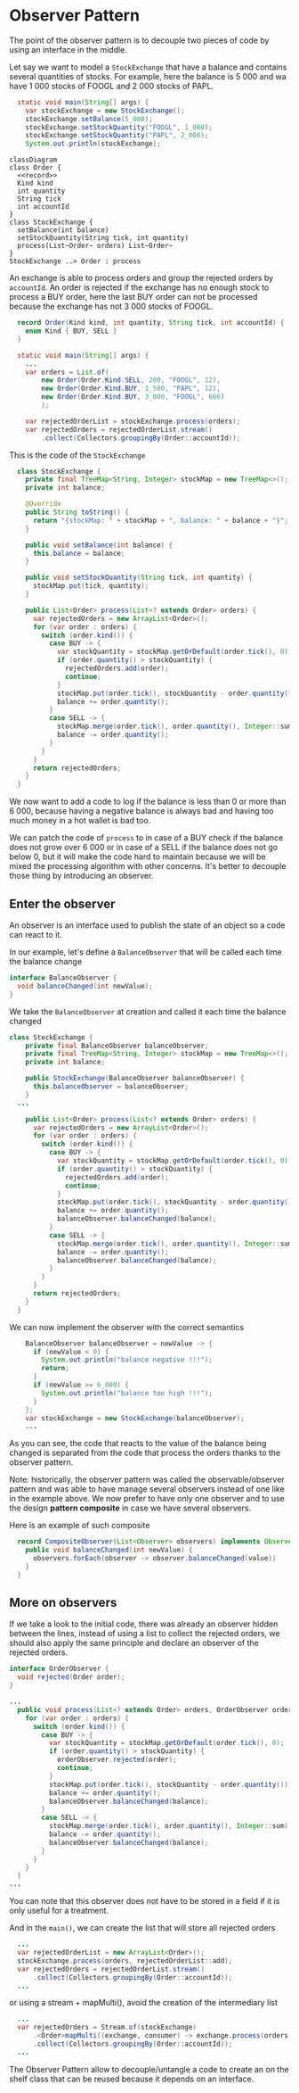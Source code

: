 # Observer Pattern

The point of the observer pattern is to decouple two pieces of code by using an interface in the middle.

Let say we want to model a `StockExchange` that have a balance and contains several quantities of stocks.
For example, here the balance is 5 000 and wa have 1 000 stocks of FOOGL and 2 000 stocks of PAPL.
```java
  static void main(String[] args) {
    var stockExchange = new StockExchange();
    stockExchange.setBalance(5_000);
    stockExchange.setStockQuantity("FOOGL", 1_000);
    stockExchange.setStockQuantity("PAPL", 2_000);
    System.out.println(stockExchange);
```

```mermaid
classDiagram
class Order {
  <<record>>
  Kind kind
  int quantity
  String tick
  int accountId
}
class StockExchange {
  setBalance(int balance)
  setStockQuantity(String tick, int quantity)
  process(List~Order~ orders) List~Order~
}
StockExchange ..> Order : process
```

An exchange is able to process orders and group the rejected orders by `accountId`.
An order is rejected if the exchange has no enough stock to process a BUY order,
here the last BUY order can not be processed because the exchange has not 3 000 stocks of FOOGL.
```java
  record Order(Kind kind, int quantity, String tick, int accountId) {
    enum Kind { BUY, SELL }
  }

  static void main(String[] args) {
    ...
    var orders = List.of(
        new Order(Order.Kind.SELL, 200, "FOOGL", 12),
        new Order(Order.Kind.BUY, 1_500, "PAPL", 12),
        new Order(Order.Kind.BUY, 3_000, "FOOGL", 666)
        );

    var rejectedOrderList = stockExchange.process(orders);
    var rejectedOrders = rejectedOrderList.stream()
        .collect(Collectors.groupingBy(Order::accountId));
```

This is the code of the `StockExchange`
```java
  class StockExchange {
    private final TreeMap<String, Integer> stockMap = new TreeMap<>();
    private int balance;

    @Override
    public String toString() {
      return "{stockMap: " + stockMap + ", balance: " + balance + "}";
    }

    public void setBalance(int balance) {
      this.balance = balance;
    }

    public void setStockQuantity(String tick, int quantity) {
      stockMap.put(tick, quantity);
    }

    public List<Order> process(List<? extends Order> orders) {
      var rejectedOrders = new ArrayList<Order>();
      for (var order : orders) {
        switch (order.kind()) {
          case BUY -> {
            var stockQuantity = stockMap.getOrDefault(order.tick(), 0);
            if (order.quantity() > stockQuantity) {
              rejectedOrders.add(order);
              continue;
            }
            stockMap.put(order.tick(), stockQuantity - order.quantity());
            balance += order.quantity();
          }
          case SELL -> {
            stockMap.merge(order.tick(), order.quantity(), Integer::sum);
            balance -= order.quantity();
          }
        }
      }
      return rejectedOrders;
    }
  }
```


We now want to add a code to log if the balance is less than 0 or more than 6 000, because
having a negative balance is always bad and having too much money in a hot wallet is bad too.

We can patch the code of `process` to in case of a BUY check if the balance does not grow over 6 000
or in case of a SELL if the balance does not go below 0, but it will make the code hard to maintain
because we will be mixed the processing algorithm with other concerns.
It's better to decouple those thing by introducing an observer.

## Enter the observer

An observer is an interface used to publish the state of an object so a code can react to it.

In our example, let's define a `BalanceObserver` that will be called each time the balance change
```java
interface BalanceObserver {
  void balanceChanged(int newValue);
}
```

We take the `BalanceObserver` at creation and called it each time the balance changed
```java
class StockExchange {
    private final BalanceObserver balanceObserver;
    private final TreeMap<String, Integer> stockMap = new TreeMap<>();
    private int balance;

    public StockExchange(BalanceObserver balanceObserver) {
      this.balanceObserver = balanceObserver;
    }
  ...

    public List<Order> process(List<? extends Order> orders) {
      var rejectedOrders = new ArrayList<Order>();
      for (var order : orders) {
        switch (order.kind()) {
          case BUY -> {
            var stockQuantity = stockMap.getOrDefault(order.tick(), 0);
            if (order.quantity() > stockQuantity) {
              rejectedOrders.add(order);
              continue;
            }
            stockMap.put(order.tick(), stockQuantity - order.quantity());
            balance += order.quantity();
            balanceObserver.balanceChanged(balance);
          }
          case SELL -> {
            stockMap.merge(order.tick(), order.quantity(), Integer::sum);
            balance -= order.quantity();
            balanceObserver.balanceChanged(balance);
          }
        }
      }
      return rejectedOrders;
    }
  }
```

We can now implement the observer with the correct semantics
```java
    BalanceObserver balanceObserver = newValue -> {
      if (newValue < 0) {
        System.out.println("balance negative !!!");
        return;
      }
      if (newValue >= 6_000) {
        System.out.println("balance too high !!!");
      }
    };
    var stockExchange = new StockExchange(balanceObserver);
    ...
```

As you can see, the code that reacts to the value of the balance being changed  is separated from
the code that process the orders thanks to the observer pattern.

Note: historically, the observer pattern was called the observable/observer pattern and was able
to have manage several observers instead of one like in the example above.
We now prefer to have only one observer and to use the design __pattern composite__ in case
we have several observers.

Here is an example of such composite
```java
  record CompositeObserver(List<Observer> observers) implements Observer {
    public void balanceChanged(int newValue) {
      observers.forEach(observer -> observer.balanceChanged(value))
    }
  }
```

## More on observers

If we take a look to the initial code, there was already an observer hidden between the lines,
instead of using a list to collect the rejected orders, we should also apply the same
principle and declare an observer of the rejected orders.

```java
interface OrderObserver {
  void rejected(Order order);
}

...
  public void process(List<? extends Order> orders, OrderObserver orderObserver) {
    for (var order : orders) {
      switch (order.kind()) {
        case BUY -> {
          var stockQuantity = stockMap.getOrDefault(order.tick(), 0);
          if (order.quantity() > stockQuantity) {
            orderObserver.rejected(order);
            continue;
          }
          stockMap.put(order.tick(), stockQuantity - order.quantity());
          balance += order.quantity();
          balanceObserver.balanceChanged(balance);
        }
        case SELL -> {
          stockMap.merge(order.tick(), order.quantity(), Integer::sum);
          balance -= order.quantity();
          balanceObserver.balanceChanged(balance);
        }
      }
    }
  }
...
```

You can note that this observer does not have to be stored in a field if it is only useful for a treatment.

And in the `main()`, we can create the list that will store all rejected orders
```java
  ...
  var rejectedOrderList = new ArrayList<Order>();
  stockExchange.process(orders, rejectedOrderList::add);
  var rejectedOrders = rejectedOrderList.stream()
      .collect(Collectors.groupingBy(Order::accountId));
  ...
```

or using a stream + mapMulti(), avoid the creation of the intermediary list
```java
  ...
  var rejectedOrders = Stream.of(stockExchange)
      .<Order>mapMulti((exchange, consumer) -> exchange.process(orders, consumer::accept))
      .collect(Collectors.groupingBy(Order::accountId));
  ...
```

The Observer Pattern allow to decouple/untangle a code to create an on the shelf class that can be reused
because it depends on an interface.

